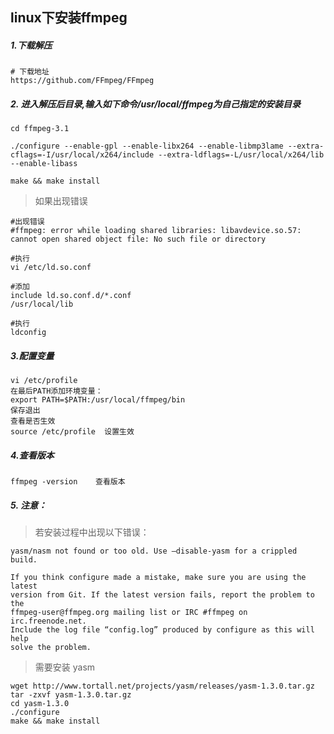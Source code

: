 ## linux下安装ffmpeg

##### 1.下载解压

```shell
# 下载地址
https://github.com/FFmpeg/FFmpeg
```

##### 2. 进入解压后目录,输入如下命令/usr/local/ffmpeg为自己指定的安装目录

```shell
cd ffmpeg-3.1

./configure --enable-gpl --enable-libx264 --enable-libmp3lame --extra-cflags=-I/usr/local/x264/include --extra-ldflags=-L/usr/local/x264/lib --enable-libass

make && make install
```

> 如果出现错误

```shell
#出现错误
#ffmpeg: error while loading shared libraries: libavdevice.so.57: cannot open shared object file: No such file or directory

#执行
vi /etc/ld.so.conf

#添加
include ld.so.conf.d/*.conf
/usr/local/lib

#执行
ldconfig
```

##### 3.配置变量

```shell
vi /etc/profile
在最后PATH添加环境变量：
export PATH=$PATH:/usr/local/ffmpeg/bin
保存退出
查看是否生效
source /etc/profile  设置生效
```

##### 4.查看版本

```shell
ffmpeg -version    查看版本
```

#####  5. 注意：

> 若安装过程中出现以下错误：

```shell
yasm/nasm not found or too old. Use –disable-yasm for a crippled build.

If you think configure made a mistake, make sure you are using the latest
version from Git. If the latest version fails, report the problem to the
ffmpeg-user@ffmpeg.org mailing list or IRC #ffmpeg on irc.freenode.net.
Include the log file “config.log” produced by configure as this will help
solve the problem.
```

> 需要安装 yasm

```shell
wget http://www.tortall.net/projects/yasm/releases/yasm-1.3.0.tar.gz
tar -zxvf yasm-1.3.0.tar.gz
cd yasm-1.3.0
./configure
make && make install
```
